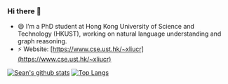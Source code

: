 ### Hi there 👋

- 😄 I’m a PhD student at Hong Kong University of Science and Technology (HKUST), working on natural language understanding and graph reasoning.
- ⚡ Website: [https://www.cse.ust.hk/~xliucr](https://www.cse.ust.hk/~xliucr)

[![Sean's github stats](https://github-readme-stats-git-masterorgs-github-readme-stats-team.vercel.app/api?username=seanliu96&count_private=true&include_orgs=true&show_icons=true&theme=nightowl&locale=en)](https://github.com/seanliu96/github-readme-stats)
[![Top Langs](https://github-readme-stats.vercel.app/api/top-langs/?username=seanliu96&hide=jupyter%20notebook,tex&langs_count=10&layout=compact&count_private=true&include_orgs=true&show_icons=true&theme=nightowl&locale=en)](https://github.com/seanliu96/github-readme-stats)

<!--
**seanliu96/seanliu96** is a ✨ _special_ ✨ repository because its `README.md` (this file) appears on your GitHub profile.

Here are some ideas to get you started:

- 🔭 I’m currently working on ...
- 🌱 I’m currently learning ...
- 👯 I’m looking to collaborate on ...
- 🤔 I’m looking for help with ...
- 💬 Ask me about ...
- 📫 How to reach me: ...
- 😄 Pronouns: ...
- ⚡ Fun fact: ...
-->
